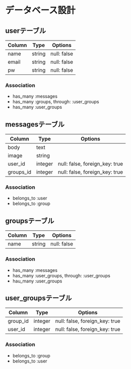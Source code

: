 # データベース設計

## userテーブル

|Column|Type|Options|
|------|----|-------|
|name|string|null: false|
|email|string|null: false|
|pw|string|null: false|

### Association
- has_many :messages
- has_many :groups,  through:  :user_groups
- has_many :user_groups

## messagesテーブル

|Column|Type|Options|
|------|----|-------|
|body|text||
|image|string||
|user_id|integer|null: false, foreign_key: true|
|groups_id|integer|null: false, foreign_key: true|

### Association
- belongs_to :user
- belongs_to :group

## groupsテーブル

|Column|Type|Options|
|------|----|-------|
|name|string|null: false|

### Association
- has_many :messages
- has_many :user_groups,  through:  :user_groups
- hau_many :user_groups

## user_groupsテーブル

|Column|Type|Options|
|------|----|-------|
|group_id|integer|null: false, foreign_key: true|
|user_id|integer|null: false, foreign_key: true|

### Association
- belongs_to :group
- belongs_to :user